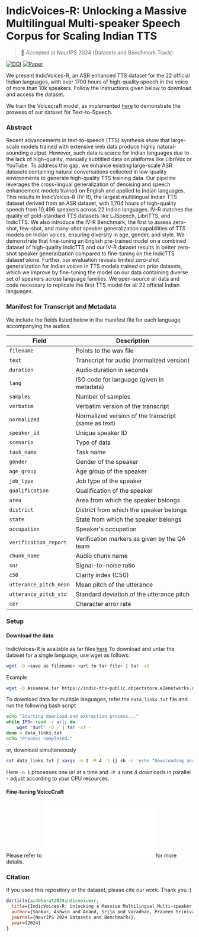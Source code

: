 # IndicVoices-R: Unlocking a Massive Multilingual Multi-speaker Speech Corpus for Scaling Indian TTS
> 🎉 Accepted at NeurIPS 2024  (Datasets and Benchmark Track)

[![DOI](https://zenodo.org/badge/813636000.svg)](https://zenodo.org/doi/10.5281/zenodo.11636050)  [![Paper](https://img.shields.io/badge/arXiv-2409.05356-brightgreen.svg?style=flat-square)](https://arxiv.org/pdf/2409.05356)

We present IndicVoices-R, an ASR enhanced TTS dataset for the 22 official Indian languages, with over 1700 hours of high-quality speech in the voice of more than 10k speakers. Follow the instructions given below to download and access the dataset.

We train the Voicecraft model, as implemented [here](https://github.com/jasonppy/voicecraft/) to demonstrate the prowess of our dataset for Text-to-Speech.

### Abstract
Recent advancements in text-to-speech (TTS) synthesis show that large-scale models trained with extensive web data produce highly natural-sounding output. However, such data is scarce for Indian languages due to the lack of high-quality, manually subtitled data on platforms like LibriVox or YouTube. To address this gap, we enhance existing large-scale ASR datasets containing natural conversations collected in low-quality environments to generate high-quality TTS training data. Our pipeline leverages the cross-lingual generalization of denoising and speech enhancement models trained on English and applied to Indian languages. This results in IndicVoices-R (IV-R), the largest multilingual Indian TTS dataset derived from an ASR dataset, with 1,704 hours of high-quality speech from 10,496 speakers across 22 Indian languages. IV-R matches the quality of gold-standard TTS datasets like LJSpeech, LibriTTS, and IndicTTS. We also introduce the IV-R Benchmark, the first to assess zero-shot, few-shot, and many-shot speaker generalization capabilities of TTS models on Indian voices, ensuring diversity in age, gender, and style. We demonstrate that fine-tuning an English pre-trained model on a combined dataset of high-quality IndicTTS and our IV-R dataset results in better zero-shot speaker generalization compared to fine-tuning on the IndicTTS dataset alone. Further, our evaluation reveals limited zero-shot generalization for Indian voices in TTS models trained on prior datasets, which we improve by fine-tuning the model on our data containing diverse set of speakers across language families. We open-source all data and code necessary to replicate the first TTS model for all 22 official Indian languages.

### Manifest for Transcript and Metadata

We include the fields listed below in the manifest file for each language, accompanying the audios.

| Field                | Description                                                     |
|----------------------|-----------------------------------------------------------------|
| `filename`           | Points to the wav file                                          |
| `text`               | Transcript for audio (normalized version)                       |
| `duration`           | Audio duration in seconds                                       |
| `lang`               | ISO code for language (given in metadata)                       |
| `samples`            | Number of samples                                               |
| `verbatim`           | Verbatim version of the transcript                              |
| `normalized`         | Normalized version of the transcript (same as text)             |
| `speaker_id`         | Unique speaker ID                                               |
| `scenario`           | Type of data                                                    |
| `task_name`          | Task name                                                       |
| `gender`             | Gender of the speaker                                           |
| `age_group`          | Age group of the speaker                                        |
| `job_type`           | Job type of the speaker                                         |
| `qualification`      | Qualification of the speaker                                    |
| `area`               | Area from which the speaker belongs                             |
| `district`           | District from which the speaker belongs                         |
| `state`              | State from which the speaker belongs                            |
| `occupation`         | Speaker's occupation                                            |
| `verification_report`| Verification markers as given by the QA team                    |
| `chunk_name`         | Audio chunk name                                                |
| `snr`                | Signal-to-noise ratio                                           |
| `c50`                | Clarity index (C50)                                             |
| `utterance_pitch_mean`| Mean pitch of the utterance                                    |
| `utterance_pitch_std` | Standard deviation of the utterance pitch                      |
| `cer`                | Character error rate                                            |


### Setup

#### Download the data
IndicVoices-R is available as tar files [here](https://ai4bharat.iitm.ac.in/datasets/IndicVoices-R)
To download and untar the dataset for a single language, use wget as follows:

```bash
wget -O <save as filename> <url to tar file> | tar -xz
```

Example
```bash
wget -O Assamese.tar https://indic-tts-public.objectstore.e2enetworks.net/data/ivr/Assamese.tar.gz | tar -xz
```

To download data for multiple languages, refer the `data_links.txt` file and run the following bash script

```bash
echo "Starting download and extraction process..."
while IFS= read -r url; do
    wget "$url" -O - | tar -xf -
done < data_links.txt
echo "Process completed."
```
or, download simultaneously

```bash
cat data_links.txt | xargs -n 1 -P 4 -I {} sh -c 'echo "Downloading and extracting: {}"; wget "{}" -O - | tar -xf -; echo "Completed: {}"'
```

Here `-n 1` processes one url at a time and `-P 4` runs 4 downloads in parallel - adjust according to your CPU resources.

#### Fine-tuning VoiceCraft
Please refer to ![VoiceCraft/README.md](VoiceCraft/README.md) for more details.

### Citation
If you used this repository or the dataset, please cite our work. Thank you :)

```bibtex
@article{ai4bharat2024indicvoicesr,
  title={IndicVoices-R: Unlocking a Massive Multilingual Multi-speaker Speech Corpus for Scaling Indian TTS},
  author={Sankar, Ashwin and Anand, Srija and Varadhan, Praveen Srinivasa and Thomas, Sherry and Singal, Mehak and Kumar, Shridhar and Mehendale, Deovrat and Krishana, Aditi and Raju, Giri and Khapra, Mitesh},
  journal={NeurIPS 2024 Datasets and Benchmarks},
  year={2024}
}
